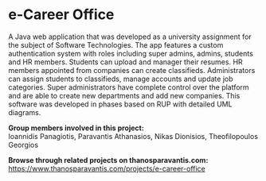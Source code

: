 # e-Career Office
A Java web application that was developed as a university assignment for the subject of Software Technologies. The app features a custom authentication system with roles including super admins, admins, students and HR members. Students can upload and manager their resumes. HR members appointed from companies can create classifieds. Administrators can assign students to classifieds, manage accounts and update job categories. Super administrators have complete control over the platform and are able to create new departments and add new companies. This software was developed in phases based on RUP with detailed UML diagrams.

**Group members involved in this project:**  
Ioannidis Panagiotis, Paravantis Athanasios, Nikas Dionisios, Theofilopoulos Georgios

**Browse through related projects on thanosparavantis.com:**  
https://www.thanosparavantis.com/projects/e-career-office
